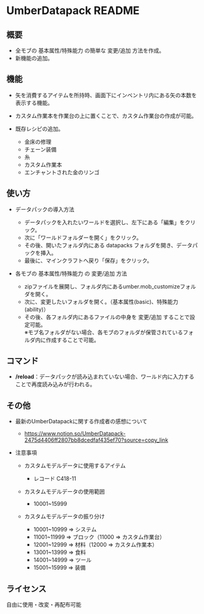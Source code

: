 # UmberDatapack README

## 概要
- 全モブの 基本属性/特殊能力 の簡単な 変更/追加 方法を作成。
- 新機能の追加。

## 機能
- 矢を消費するアイテムを所持時、画面下にインベントリ内にある矢の本数を表示する機能。
- カスタム作業本を作業台の上に置くことで、カスタム作業台の作成が可能。

- 既存レシピの追加。
    - 金床の修理
    - チェーン装備
    - 糸
    - カスタム作業本
    - エンチャントされた金のリンゴ

## 使い方
- データパックの導入方法
    - データパックを入れたいワールドを選択し、左下にある「編集」をクリック。
    - 次に「ワールドフォルダーを開く」をクリック。
    - その後、開いたフォルダ内にある datapacks フォルダを開き、データパックを挿入。
    - 最後に、マインクラフトへ戻り「保存」をクリック。

- 各モブの 基本属性/特殊能力 の 変更/追加 方法
    - zipファイルを展開し、フォルダ内にあるumber.mob_customizeフォルダを開く。
    - 次に、変更したいフォルダを開く。（基本属性(basic)、特殊能力(ability)）
    - その後、各フォルダ内にあるファイルの中身を 変更/追加 することで設定可能。  
    ※モブ名フォルダがない場合、各モブのフォルダが保管されているフォルダ内に作成することで可能。

## コマンド
- **/reload**：データパックが読み込まれていない場合、ワールド内に入力することで再度読み込みが行われる。

## その他
- 最新のUmberDatapackに関する作成者の感想について
    - https://www.notion.so/UmberDatapack-2475d4406ff2807bb8dcedfaf435ef70?source=copy_link

- 注意事項
    - カスタムモデルデータに使用するアイテム
        - レコード C418-11

    - カスタムモデルデータの使用範囲
        - 10001~15999
 
    - カスタムモデルデータの振り分け
        - 10001~10999 => システム
        - 11001~11999 => ブロック（11000 => カスタム作業台）
        - 12001~12999 => 材料（12000 => カスタム作業本）
        - 13001~13999 => 食料
        - 14001~14999 => ツール
        - 15001~15999 => 装備

## ライセンス
自由に使用・改変・再配布可能
